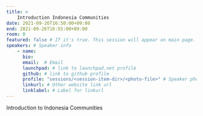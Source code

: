 ```yaml
---
title: >
    Introduction Indonesia Communities 
date: 2021-09-26T16:50:00+09:00
end: 2021-09-26T16:55:00+09:00
room: 0
featured: false # If it's true. This session will appear on main page.
speakers: # Speaker info
    - name: 
      bio: 
      email:  # Email
      launchpad: # link to launchpad.net profile
      github: # link to github profile
      profile: "sessions/<session-item-dir>/<photo-file>" # Speaker photo
      linkurl: # Other website link url
      linklabel: # Label for linkurl
---
```

Introduction to Indonesia Communities


